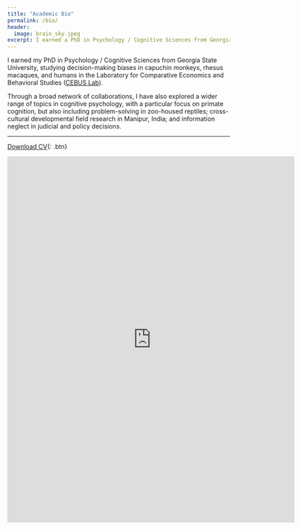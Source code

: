 ```yaml
---
title: "Academic Bio"
permalink: /bio/
header:
  image: brain_sky.jpeg
excerpt: I earned a PhD in Psychology / Cognitive Sciences from Georgia State University, studying decision-making biases within the primate lineage.
---
```


<!-- {% include toc title=page.title %} -->

I earned my PhD in Psychology / Cognitive Sciences from Georgia State University, studying decision-making biases in capuchin monkeys, rhesus macaques, and humans in the Laboratory for Comparative Economics and Behavioral Studies ([CEBUS Lab](http://www.sarah-brosnan.com/lab)).

Through a broad network of collaborations, I have also explored a wider range of topics in cognitive psychology, with a particular focus on primate cognition, but also including problem-solving in zoo-housed reptiles; cross-cultural developmental field research in Manipur, India; and information neglect in judicial and policy decisions.

***

[<i class='fa fa-file-pdf-o'></i> Download CV](https://github.com/jwatzek/cv/raw/master/cv.pdf){: .btn}

<iframe src="https://docs.google.com/viewer?url=https://github.com/jwatzek/cv/raw/master/cv.pdf&embedded=true" style="width:650px; height:830px;" frameborder="0"></iframe>

